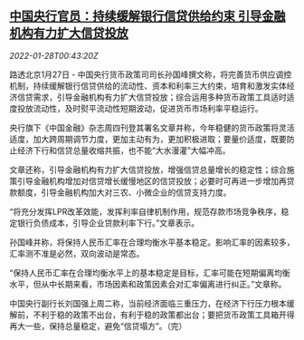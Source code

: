 <!--1643331662000-->
[中国央行官员：持续缓解银行信贷供给约束 引导金融机构有力扩大信贷投放](https://cn.reuters.com/article/pboc-official-commentary-0127-thur-idCNKBS2K202C)
------

<div><i>2022-01-28T00:43:20Z</i></div><p>路透北京1月27日 - 中国央行货币政策司司长孙国峰撰文称，将完善货币供应调控机制，持续缓解银行信贷供给的流动性、资本和利率三大约束，培育和激发实体经济信贷需求，引导金融机构有力扩大信贷投放；综合运用多种货币政策工具适时适度投放流动性，及时熨平流动性短期波动，促进货币市场利率平稳运行。</p><p>央行旗下《中国金融》杂志周四刊登其署名文章并称，今年稳健的货币政策将灵活适度，加大跨周期调节力度，更加主动有为，更加积极进取；要量价适度，既要防止经济下行和信贷总量收缩共振，也不能“大水漫灌”大幅冲高。</p><p>文章还称，引导金融机构有力扩大信贷投放，增强信贷总量增长的稳定性；综合施策引导金融机构增加对信贷增长缓慢地区的信贷投放；必要时可再进一步增加再贷款额度，引导金融机构加大对三农、小微企业的信贷支持力度。</p><p>“将充分发挥LPR改革效能，发挥利率自律机制作用，规范存款市场竞争秩序，稳定银行负债成本，引导企业贷款利率下行。”文章表示。</p><p>孙国峰并称，将保持人民币汇率在合理均衡水平基本稳定。影响汇率的因素较多，汇率测不准是必然，双向波动是常态。</p><p>“保持人民币汇率在合理均衡水平上的基本稳定是目标，汇率可能在短期偏离均衡水平，但从中长期来看，市场因素和政策因素会对汇率偏离进行纠正。”文章称。</p><p>中国央行副行长刘国强上周二称，当前经济面临三重压力，在经济下行压力根本缓解前，不利于稳的政策不出台，有利于稳的政策都出台；要把货币政策工具箱开得再大一些，保持总量稳定，避免“信贷塌方”。（完）</p>
